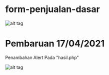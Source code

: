# form-penjualan-dasar

![alt tag](https://user-images.githubusercontent.com/46950267/115050950-7c5caa80-9f06-11eb-8e82-ad17252d1427.jpg)

# Pembaruan 17/04/2021
Penambahan Alert Pada "hasil.php"

![alt tag](https://user-images.githubusercontent.com/46950267/115115199-40385100-9fbd-11eb-9511-241f0c0be124.png)

